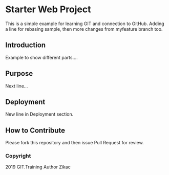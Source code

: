 # Starter Web Project

This is a simple example for learning GIT and connection 
to GitHub. Adding a line for rebasing sample, then more changes 
from myfeature branch too.

## Introduction

Example to show different parts....

## Purpose

Next line...

## Deployment

New line in Deployment section.

## How to Contribute

Please fork this repository and then issue Pull Request for
review.

### Copyright

2019 GIT.Training
Author Zikac